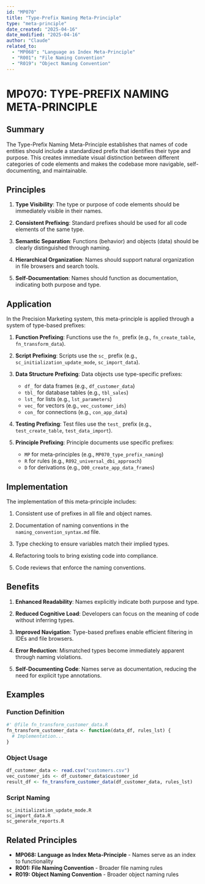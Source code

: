```yaml
---
id: "MP070"
title: "Type-Prefix Naming Meta-Principle"
type: "meta-principle"
date_created: "2025-04-16"
date_modified: "2025-04-16"
author: "Claude"
related_to:
  - "MP068": "Language as Index Meta-Principle"
  - "R001": "File Naming Convention"
  - "R019": "Object Naming Convention"
---
```


# MP070: TYPE-PREFIX NAMING META-PRINCIPLE

## Summary

The Type-Prefix Naming Meta-Principle establishes that names of code entities should include a standardized prefix that identifies their type and purpose. This creates immediate visual distinction between different categories of code elements and makes the codebase more navigable, self-documenting, and maintainable.

## Principles

1. **Type Visibility**: The type or purpose of code elements should be immediately visible in their names.

2. **Consistent Prefixing**: Standard prefixes should be used for all code elements of the same type.

3. **Semantic Separation**: Functions (behavior) and objects (data) should be clearly distinguished through naming.

4. **Hierarchical Organization**: Names should support natural organization in file browsers and search tools.

5. **Self-Documentation**: Names should function as documentation, indicating both purpose and type.

## Application

In the Precision Marketing system, this meta-principle is applied through a system of type-based prefixes:

1. **Function Prefixing**: Functions use the `fn_` prefix (e.g., `fn_create_table`, `fn_transform_data`).

2. **Script Prefixing**: Scripts use the `sc_` prefix (e.g., `sc_initialization_update_mode`, `sc_import_data`).

3. **Data Structure Prefixing**: Data objects use type-specific prefixes:
   - `df_` for data frames (e.g., `df_customer_data`)
   - `tbl_` for database tables (e.g., `tbl_sales`)
   - `lst_` for lists (e.g., `lst_parameters`)
   - `vec_` for vectors (e.g., `vec_customer_ids`)
   - `con_` for connections (e.g., `con_app_data`)

4. **Testing Prefixing**: Test files use the `test_` prefix (e.g., `test_create_table`, `test_data_import`).

5. **Principle Prefixing**: Principle documents use specific prefixes:
   - `MP` for meta-principles (e.g., `MP070_type_prefix_naming`)
   - `R` for rules (e.g., `R092_universal_dbi_approach`)
   - `D` for derivations (e.g., `D00_create_app_data_frames`)

## Implementation

The implementation of this meta-principle includes:

1. Consistent use of prefixes in all file and object names.

2. Documentation of naming conventions in the `naming_convention_syntax.md` file.

3. Type checking to ensure variables match their implied types.

4. Refactoring tools to bring existing code into compliance.

5. Code reviews that enforce the naming conventions.

## Benefits

1. **Enhanced Readability**: Names explicitly indicate both purpose and type.

2. **Reduced Cognitive Load**: Developers can focus on the meaning of code without inferring types.

3. **Improved Navigation**: Type-based prefixes enable efficient filtering in IDEs and file browsers.

4. **Error Reduction**: Mismatched types become immediately apparent through naming violations.

5. **Self-Documenting Code**: Names serve as documentation, reducing the need for explicit type annotations.

## Examples

### Function Definition

```r
#' @file fn_transform_customer_data.R
fn_transform_customer_data <- function(data_df, rules_lst) {
  # Implementation...
}
```

### Object Usage

```r
df_customer_data <- read.csv("customers.csv")
vec_customer_ids <- df_customer_data$customer_id
result_df <- fn_transform_customer_data(df_customer_data, rules_lst)
```

### Script Naming

```
sc_initialization_update_mode.R
sc_import_data.R
sc_generate_reports.R
```

## Related Principles

- **MP068: Language as Index Meta-Principle** - Names serve as an index to functionality
- **R001: File Naming Convention** - Broader file naming rules
- **R019: Object Naming Convention** - Broader object naming rules